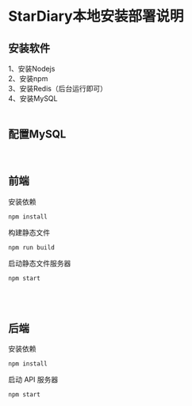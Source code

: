 # StarDiary本地安装部署说明

## 安装软件
1、安装Nodejs <br/>
2、安装npm <br/>
3、安装Redis（后台运行即可） <br/>
4、安装MySQL <br/>
<br/>

## 配置MySQL

<br/>

## 前端
安装依赖 <br/>
```
npm install
```

构建静态文件<br/>
```
npm run build
```

启动静态文件服务器 <br/>
```
npm start
```

<br/>
<br/>

## 后端
安装依赖 <br/>
```
npm install
```

启动 API 服务器<br/>
```
npm start
```
